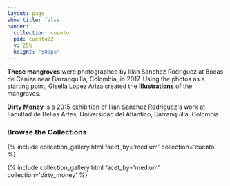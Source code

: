 ```yaml
---
layout: page
show_title: false
banner:
  collection: cuento
  pid: cuento22
  y: 25%
  height: '500px'
---
```


__These mangroves__ were photographed by Ilian Sanchez Rodriguez at Bocas de Ceniza near Barranquilla, Colombia, in 2017. Using the photos as a starting point, Gisella Lopez Ariza created the __illustrations__ of the mangroves.

__Dirty Money__ is a 2015 exhibition of Ilian Sanchez Rodriguez's work at Facultad de Bellas Artes, Universidad del Atlantico, Barranquilla, Colombia.

### Browse the Collections

{% include collection_gallery.html facet_by='medium' collection='cuento' %}

{% include collection_gallery.html facet_by='medium' collection='dirty_money' %}
